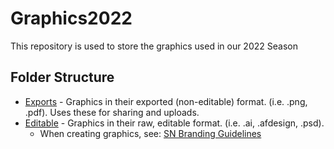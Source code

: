 # Graphics2022

This repository is used to store the graphics used in our 2022 Season

## Folder Structure

- [Exports](Exports/README.md) - Graphics in their exported (non-editable) format. (i.e. .png, .pdf). Uses these for sharing and uploads.
- [Editable](Editable/README.md) - Graphics in their raw, editable format. (i.e. .ai, .afdesign, .psd).
  - When creating graphics, see: [SN Branding Guidelines](https://github.com/FRCTeam3255/GraphicsYearly/blob/main/README.md)
